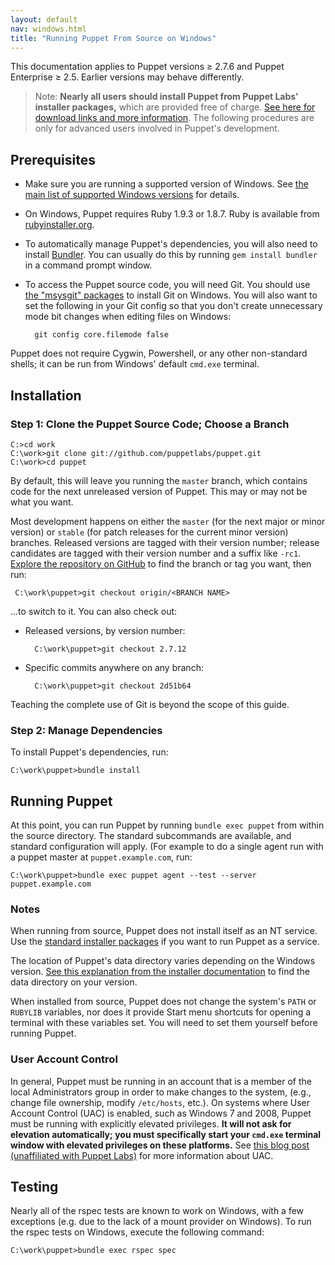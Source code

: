 ```yaml
---
layout: default
nav: windows.html
title: "Running Puppet From Source on Windows"
---
```



[datadirectory]: ./installing.html#data-directory


<span class="versionnote">This documentation applies to Puppet versions ≥ 2.7.6 and Puppet Enterprise ≥ 2.5. Earlier versions may behave differently.</span>

> Note: **Nearly all users should install Puppet from Puppet Labs' installer packages,** which are provided free of charge. [See here for download links and more information](./installing.html). The following procedures are only for advanced users involved in Puppet's development.


## Prerequisites

* Make sure you are running a supported version of Windows. See [the main list of supported Windows versions](/guides/platforms.html#windows) for details.
* On Windows, Puppet requires Ruby 1.9.3 or 1.8.7. Ruby is available from [rubyinstaller.org](http://rubyinstaller.org/downloads).
* To automatically manage Puppet's dependencies, you will also need to install [Bundler](http://bundler.io/). You can usually do this by running `gem install bundler` in a command prompt window.
* To access the Puppet source code, you will need Git. You should use [the "msysgit" packages](http://msysgit.github.io/) to install Git on Windows. You will also want to set the following in your Git config so that you don't create unnecessary mode bit changes when editing files on Windows:

        git config core.filemode false

Puppet does not require Cygwin, Powershell, or any other non-standard shells; it can be run from Windows' default `cmd.exe` terminal.


## Installation

### Step 1: Clone the Puppet Source Code; Choose a Branch

    C:>cd work
    C:\work>git clone git://github.com/puppetlabs/puppet.git
    C:\work>cd puppet

By default, this will leave you running the `master` branch, which contains code for the next unreleased version of Puppet. This may or may not be what you want.

[gitpuppet]: https://github.com/puppetlabs/puppet

Most development happens on either the `master` (for the next major or minor version) or `stable` (for patch releases for the current minor version) branches. Released versions are tagged with their version number; release candidates are tagged with their version number and a suffix like `-rc1`. [Explore the repository on GitHub][gitpuppet] to find the branch or tag you want, then run:

     C:\work\puppet>git checkout origin/<BRANCH NAME>

...to switch to it. You can also check out:

* Released versions, by version number:

        C:\work\puppet>git checkout 2.7.12
* Specific commits anywhere on any branch:

        C:\work\puppet>git checkout 2d51b64

Teaching the complete use of Git is beyond the scope of this guide.

### Step 2: Manage Dependencies

To install Puppet's dependencies, run:

    C:\work\puppet>bundle install


## Running Puppet

At this point, you can run Puppet by running `bundle exec puppet` from within the source directory. The standard subcommands are available, and standard configuration will apply. (For example to do a single agent run with a puppet master at `puppet.example.com`, run:

    C:\work\puppet>bundle exec puppet agent --test --server puppet.example.com

### Notes

When running from source, Puppet does not install itself as an NT service. Use the [standard installer packages](./installing.html) if you want to run Puppet as a service.

The location of Puppet's data directory varies depending on the Windows version. [See this explanation from the installer documentation][datadirectory] to find the data directory on your version.

When installed from source, Puppet does not change the system's `PATH` or `RUBYLIB` variables, nor does it provide Start menu shortcuts for opening a terminal with these variables set. You will need to set them yourself before running Puppet. <!-- todo double check this -->

### User Account Control ###

In general, Puppet must be running in an account that is a member of the local Administrators group in order to make changes to the system, (e.g., change file ownership, modify `/etc/hosts`, etc.). On systems where User Account Control (UAC) is enabled, such as Windows 7 and 2008, Puppet must be running with explicitly elevated privileges. **It will not ask for elevation automatically; you must specifically start your `cmd.exe` terminal window with elevated privileges on these platforms.** See [this blog post (unaffiliated with Puppet Labs)](http://blog.didierstevens.com/2008/05/26/quickpost-restricted-tokens-and-uac/) for more information about UAC.


## Testing

Nearly all of the rspec tests are known to work on Windows, with a few exceptions (e.g. due to the lack of a mount provider on Windows). To run the rspec tests on Windows, execute the following command:

    C:\work\puppet>bundle exec rspec spec

